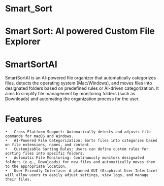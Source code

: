 
# Smart_Sort
Smart Sort: AI powered Custom File Explorer
=======

# SmartSortAI

SmartSortAI is an AI-powered file organizer that automatically categorizes files, detects the operating system (Mac/Windows), and moves files into designated folders based on predefined rules or AI-driven categorization. It aims to simplify file management by monitoring folders (such as Downloads) and automating the organization process for the user.

# Features

	•	Cross-Platform Support: Automatically detects and adjusts file commands for macOS and Windows.
	•	AI-Powered File Categorization: Sorts files into categories based on file extensions, names, and content.
	•	Customizable Sorting Rules: Users can define custom rules for sorting files into specific folders.
	•	Automatic File Monitoring: Continuously monitors designated folders (e.g., Downloads) for new files and automatically moves them to the appropriate location.
	•	User-Friendly Interface: A planned GUI (Graphical User Interface) will allow users to easily adjust settings, view logs, and manage their files.







>>>>>>> 
